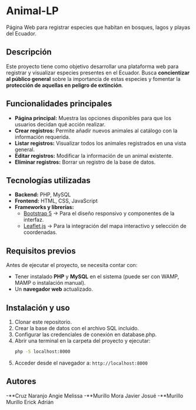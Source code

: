 # Animal-LP  

Página Web para registrar especies que habitan en bosques, lagos y playas del Ecuador.  

## Descripción  
Este proyecto tiene como objetivo desarrollar una plataforma web para registrar y visualizar especies presentes en el Ecuador. Busca **concientizar al público general** sobre la importancia de estas especies y fomentar la **protección de aquellas en peligro de extinción**.  

## Funcionalidades principales  
- **Página principal:** Muestra las opciones disponibles para que los usuarios decidan qué acción realizar.  
- **Crear registros:** Permite añadir nuevos animales al catálogo con la información requerida.  
- **Listar registros:** Visualizar todos los animales registrados en una vista general.  
- **Editar registros:** Modificar la información de un animal existente.  
- **Eliminar registros:** Borrar un registro de la base de datos.  

## Tecnologías utilizadas  
- **Backend:** PHP, MySQL  
- **Frontend:** HTML, CSS, JavaScript  
- **Frameworks y librerías:**  
  - [Bootstrap 5](https://getbootstrap.com/) → Para el diseño responsivo y componentes de la interfaz.  
  - [Leaflet.js](https://leafletjs.com/) → Para la integración del mapa interactivo y selección de coordenadas.  

## Requisitos previos  
Antes de ejecutar el proyecto, se necesita contar con:  
- Tener instalado **PHP** y **MySQL** en el sistema (puede ser con WAMP, MAMP o instalación manual).  
- Un **navegador web** actualizado.  

##  Instalación y uso  
1. Clonar este repositorio.  
2. Crear la base de datos con el archivo SQL incluido.
3. Configurar las credenciales de conexión en database.php.
4. Abrir una terminal en la carpeta del proyecto y ejecutar:
    ```bash
   php -S localhost:8000
5. Acceder desde el navegador a:
   ```http://localhost:8000```

## Autores
-**Cruz Naranjo Angie Melissa
-**Murillo Mora Javier Josué
-**Murillo Murillo Erick Adrián
